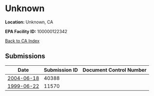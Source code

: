 # Unknown

**Location:** Unknown, CA

**EPA Facility ID:** 100000122342

[Back to CA Index](../../index.md)

## Submissions

| Date | Submission ID | Document Control Number |
|------|--------------|-------------------------|
| [2004-06-18](submissions/40388.md) | 40388 |  |
| [1999-06-22](submissions/11570.md) | 11570 |  |
